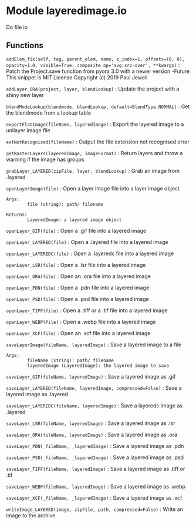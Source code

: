 Module layeredimage.io
======================
Do file io

Functions
---------

    
`addElem_fix(self, tag, parent_elem, name, z_index=1, offsets=(0, 0), opacity=1.0, visible=True, composite_op='svg:src-over', **kwargs)`
:   Patch the Project.save function from pyora 3.0 with a newer version -Future
    This snippet is MIT License Copyright (c) 2019 Paul Jewell

    
`addLayer_ORA(project, layer, blendLookup)`
:   Update the project with a shiny new layer

    
`blendModeLookup(blendmode, blendLookup, default=BlendType.NORMAL)`
:   Get the blendmode from a lookup table

    
`exportFlatImage(fileName, layeredImage)`
:   Export the layered image to a unilayer image file

    
`extNotRecognised(fileName)`
:   Output the file extension not recognised error

    
`getRasterLayers(layeredImage, imageFormat)`
:   Return layers and throw a warning if the image has groups

    
`grabLayer_LAYERED(zipFile, layer, blendLookup)`
:   Grab an image from .layered

    
`openLayerImage(file)`
:   Open a layer image file into a layer image object
    
    Args:
            file (string): path/ filename
    
    Returns:
            LayeredImage: a layered image object

    
`openLayer_GIF(file)`
:   Open a .gif file into a layered image

    
`openLayer_LAYERED(file)`
:   Open a .layered file into a layered image

    
`openLayer_LAYEREDC(file)`
:   Open a .layeredc file into a layered image

    
`openLayer_LSR(file)`
:   Open a .lsr file into a layered image

    
`openLayer_ORA(file)`
:   Open an .ora file into a layered image

    
`openLayer_PDN(file)`
:   Open a .pdn file into a layered image

    
`openLayer_PSD(file)`
:   Open a .psd file into a layered image

    
`openLayer_TIFF(file)`
:   Open a .tiff or a .tif file into a layered image

    
`openLayer_WEBP(file)`
:   Open a .webp file into a layered image

    
`openLayer_XCF(file)`
:   Open an .xcf file into a layered image

    
`saveLayerImage(fileName, layeredImage)`
:   Save a layered image to a file
    
    Args:
            fileName (string): path/ filename
            layeredImage (LayeredImage): the layered image to save

    
`saveLayer_GIF(fileName, layeredImage)`
:   Save a layered image as .gif

    
`saveLayer_LAYERED(fileName, layeredImage, compressed=False)`
:   Save a layered image as .layered

    
`saveLayer_LAYEREDC(fileName, layeredImage)`
:   Save a layeredc image as .layered

    
`saveLayer_LSR(fileName, layeredImage)`
:   Save a layered image as .lsr

    
`saveLayer_ORA(fileName, layeredImage)`
:   Save a layered image as .ora

    
`saveLayer_PDN(_fileName, _layeredImage)`
:   Save a layered image as .pdn

    
`saveLayer_PSD(_fileName, _layeredImage)`
:   Save a layered image as .psd

    
`saveLayer_TIFF(fileName, layeredImage)`
:   Save a layered image as .tiff or .tif

    
`saveLayer_WEBP(fileName, layeredImage)`
:   Save a layered image as .webp

    
`saveLayer_XCF(_fileName, _layeredImage)`
:   Save a layered image as .xcf

    
`writeImage_LAYERED(image, zipFile, path, compressed=False)`
:   Write an image to the archive